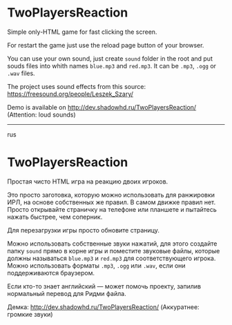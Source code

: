 # TwoPlayersReaction

Simple only-HTML game for fast clicking the screen.

For restart the game just use the reload page button of your browser.

You can use your own sound, just create `sound` folder in the root and put souds files into whith names `blue.mp3` and `red.mp3`. It can be `.mp3`, `.ogg` or `.wav` files.

The project uses sound effects from this source: https://freesound.org/people/Leszek_Szary/

Demo is available on http://dev.shadowhd.ru/TwoPlayersReaction/ (Attention: loud sounds)

---

rus

# TwoPlayersReaction

Простая чисто HTML игра на реакцию двоих игроков.

Это просто заготовка, которую можно использовать для ранжировки ИРЛ, на основе собственных же правил. В самом движке правил нет. Просто открывайте страничку на телефоне или планшете и пытайтесь нажать быстрее, чем соперник.

Для перезагрузки игры просто обновите страницу.

Можно использовать собственные звуки нажатий, для этого создайте папку `sound` прямо в корне игры и поместите звуковые файлы, которые должны называться `blue.mp3` и `red.mp3` для соответствующего игрока. Можно использовать форматы `.mp3`, `.ogg` или `.wav`, если они поддерживаются браузером.

Если кто-то знает английский — может помочь проекту, запилив нормальный перевод для Ридми файла.

Демка: http://dev.shadowhd.ru/TwoPlayersReaction/ (Аккуратнее: громкие звуки)
